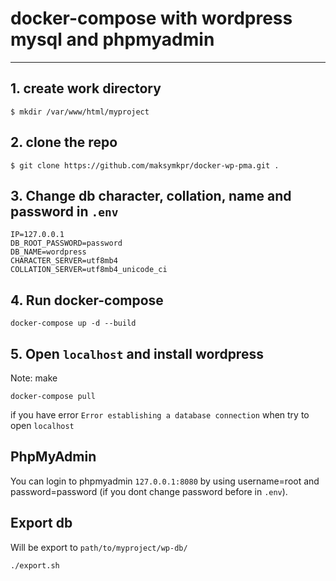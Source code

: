 # docker-compose with wordpress mysql and phpmyadmin
<hr>

## 1. create work directory

```
$ mkdir /var/www/html/myproject
```
## 2. clone the repo

```
$ git clone https://github.com/maksymkpr/docker-wp-pma.git .
```

## 3. Change db character, collation, name and password in `.env`
```
IP=127.0.0.1
DB_ROOT_PASSWORD=password
DB_NAME=wordpress
CHARACTER_SERVER=utf8mb4
COLLATION_SERVER=utf8mb4_unicode_ci
```


## 4. Run docker-compose

```
docker-compose up -d --build 
```
## 5. Open `localhost` and install wordpress

  Note: make 
  ```
  docker-compose pull
  ```
  if you have error `Error establishing a database connection` when try to open `localhost`

## PhpMyAdmin
You can login to phpmyadmin `127.0.0.1:8080` by using username=root and password=password (if you dont change password before in `.env`).

## Export db
Will be export to `path/to/myproject/wp-db/`

```
./export.sh 
```
